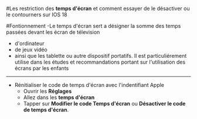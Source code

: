 #Les restriction des **temps d'écran** et comment essayer de le désactiver ou le contourners sur IOS 18

#Fontionnement 
-Le temps d'écran sert a désigner la somme des temps passées devant les écran de télevision
- d'ordinateur
- de jeux vidéo
- ainsi que les tablette ou autre dispositif portatifs. Il est particuliérement utilise dans les études et recommandations portant sur l'utilisation des écrans par les enfants 
---
- Rénitialiser le code de temps d'écran avec l'indentifiant Apple
  - Ouvrir les **Réglages**
  - Allez dans les **temps d'écran**
  - Tapper sur **Modifier le code Temps d'écran** ou **Désactiver le code de temps d'écran**.
  
  
